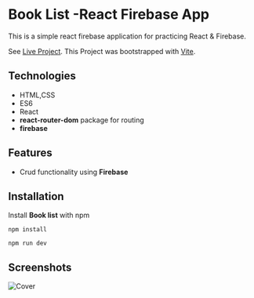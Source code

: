 # Book List -React Firebase App

This is a simple react firebase application for practicing React & Firebase.

See [Live Project](https://maxjn-book-list.pages.dev/).
This Project was bootstrapped with [Vite](https://vitejs.dev/).

## Technologies

- HTML,CSS
- ES6
- React
- **react-router-dom** package for routing
- **firebase**

## Features

- Crud functionality using **Firebase**

## Installation

Install **Book list** with npm

```shell
npm install

npm run dev
```

## Screenshots

![Cover](./public/cover.png)
